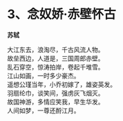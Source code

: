 # 3、念奴娇·赤壁怀古

**苏轼**

大江东去，浪淘尽，千古风流人物。  
故垒西边，人道是，三国周郎赤壁。  
乱石穿空，惊涛拍岸，卷起千堆雪。  
江山如画，一时多少豪杰。  
遥想公瑾当年，小乔初嫁了，雄姿英发。  
羽扇纶巾，谈笑间，强虏灰飞烟灭。  
故国神游，多情应笑我，早生华发。  
人间如梦，一尊还酹江月。  